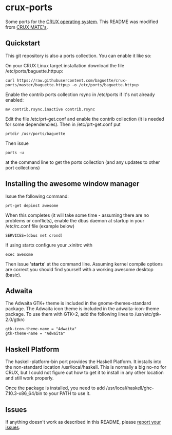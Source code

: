 # crux-ports
Some ports for the [CRUX operating system](http://crux.nu/). This README was modified from [CRUX MATE's](https://github.com/KrugerHeavyIndustries/crux-mate/).

## Quickstart ##

This git repository is also a ports collection. You can enable it like so:

On your CRUX Linux target installation download the file /etc/ports/baguette.httpup:


```
curl https://raw.githubusercontent.com/baguette/crux-ports/master/baguette.httpup -o /etc/ports/baguette.httpup
```

Enable the contrib ports collection rsync in /etc/ports if it's not already enabled:

```
mv contrib.rsync.inactive contrib.rsync
```

Edit the file /etc/prt-get.conf and enable the contrib collection (it is needed for some dependencies). Then in /etc/prt-get.conf put

```
prtdir /usr/ports/baguette 
```

Then issue

```
ports -u
```

at the command line to get the ports collection (and any updates to other port collections)

## Installing the awesome window manager

Issue the following command: 

```
prt-get depinst awesome
```

When this completes (it will take some time - assuming there are no problems or conflicts), enable the dbus daemon at startup in your /etc/rc.conf file (example below)

```
SERVICES=(dbus net crond) 
```

If using startx configure your .xinitrc with

```
exec awesome
```

Then issue '**startx**' at the command line. Assuming kernel compile options are correct you should find yourself with a working awesome desktop (basic).

## Adwaita

The Adwaita GTK+ theme is included in the gnome-themes-standard package.  The Adwaita icon theme is included in the adwaita-icon-theme package. To use them with GTK+2, add the following lines to /usr/etc/gtk-2.0/gtkrc

```
gtk-icon-theme-name = "Adwaita"
gtk-theme-name = "Adwaita"
```

## Haskell Platform

The haskell-platform-bin port provides the Haskell Platform. It installs into the non-standard location /usr/local/haskell. This is normally a big no-no for CRUX, but I could not figure out how to get it to install in any other location and still work properly.

Once the package is installed, you need to add /usr/local/haskell/ghc-7.10.3-x86\_64/bin to your PATH to use it.

## Issues

If anything doesn't work as described in this README, please [report your issues](https://github.com/baguette/crux-ports/issues).
